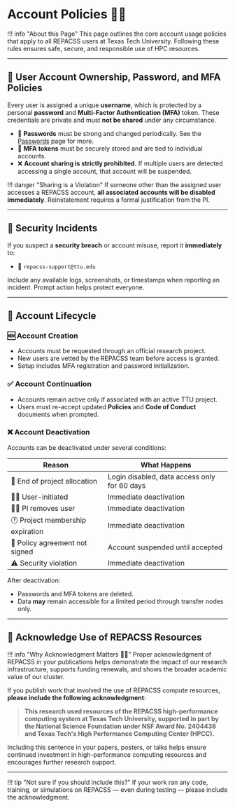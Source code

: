 # Account Policies 📜🔐

!!! info "About this Page"
    This page outlines the core account usage policies that apply to all REPACSS users at Texas Tech University. Following these rules ensures safe, secure, and responsible use of HPC resources.

---

## 👤 User Account Ownership, Password, and MFA Policies

Every user is assigned a unique **username**, which is protected by a personal **password** and **Multi-Factor Authentication (MFA)** token. These credentials are private and must **not be shared** under any circumstance.

- 🔑 **Passwords** must be strong and changed periodically. See the [Passwords](passwords.md) page for more.
- 🔐 **MFA tokens** must be securely stored and are tied to individual accounts.
- ❌ **Account sharing is strictly prohibited.** If multiple users are detected accessing a single account, that account will be suspended.

!!! danger "Sharing is a Violation"
    If someone other than the assigned user accesses a REPACSS account, **all associated accounts will be disabled immediately**. Reinstatement requires a formal justification from the PI.

---

## 🔐 Security Incidents

If you suspect a **security breach** or account misuse, report it **immediately** to:

- 📧 `repacss-support@ttu.edu`

Include any available logs, screenshots, or timestamps when reporting an incident. Prompt action helps protect everyone.

---

## 🔄 Account Lifecycle

### 🆕 Account Creation
- Accounts must be requested through an official research project.
- New users are vetted by the REPACSS team before access is granted.
- Setup includes MFA registration and password initialization.

### ✅ Account Continuation
- Accounts remain active only if associated with an active TTU project.
- Users must re-accept updated **Policies** and **Code of Conduct** documents when prompted.

### ❌ Account Deactivation

Accounts can be deactivated under several conditions:

| Reason | What Happens |
|--------|--------------|
| 🔄 End of project allocation | Login disabled, data access only for 60 days |
| 🧑‍🔧 User-initiated | Immediate deactivation |
| 👨‍🏫 PI removes user | Immediate deactivation |
| 🕐 Project membership expiration | Immediate deactivation |
| 📜 Policy agreement not signed | Account suspended until accepted |
| ⚠️ Security violation | Immediate deactivation |

After deactivation:
- Passwords and MFA tokens are deleted.
- Data **may** remain accessible for a limited period through transfer nodes only.

---

## 📣 Acknowledge Use of REPACSS Resources

!!! info "Why Acknowledgment Matters 📄✨"
    Proper acknowledgment of REPACSS in your publications helps demonstrate the impact of our research infrastructure, supports funding renewals, and shows the broader academic value of our cluster.

If you publish work that involved the use of REPACSS compute resources, **please include the following acknowledgment**:

> **This research used resources of the REPACSS high-performance computing system at Texas Tech University, supported in part by the National Science Foundation under NSF Award No. 2404438 and Texas Tech's High Performance Computing Center (HPCC).**

Including this sentence in your papers, posters, or talks helps ensure continued investment in high-performance computing resources and encourages further research support.

---

!!! tip "Not sure if you should include this?"
    If your work ran any code, training, or simulations on REPACSS — even during testing — please include the acknowledgment.
